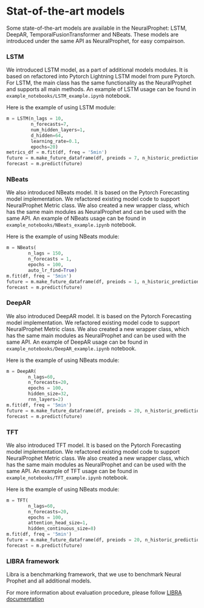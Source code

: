 # Stat-of-the-art models

Some state-of-the-art models are available in the NeuralProphet: LSTM, DeepAR, TemporalFusionTransformer and NBeats.
These models are introduced under the same API as NeuralProphet, for easy compairson.

### LSTM
We introduced LSTM model, as a part of additional models modules.
It is based on refactored into Pytorch Lightning LSTM model from pure Pytorch.
For LSTM, the main class has the same functionality as the NeuralProphet and supports all main methods.
An example of LSTM usage can be found in `example_notebooks/LSTM_example.ipynb` notebook.

Here is the example of using LSTM module:
```python
m = LSTM(n_lags = 10,
         n_forecasts=7,
         num_hidden_layers=1,
         d_hidden=64,
         learning_rate=0.1,
         epochs=20)
metrics_df = m.fit(df, freq = '5min')     
future = m.make_future_dataframe(df, preiods = 7, n_historic_predictions=True)
forecast = m.predict(future)
```

### NBeats
We also introduced NBeats model. 
It is based on the Pytorch Forecasting model implementation. 
We refactored existing model code to support NeuralProphet Metric class. 
We also created a new wrapper class, which has the same main modules as NeuralProphet and can be used with the same API. 
An example of NBeats usage can be found in `example_notebooks/NBeats_example.ipynb` notebook.

Here is the example of using NBeats module:

```python
m = NBeats(
        n_lags = 150,
        n_forecasts = 1,
        epochs = 100,
        auto_lr_find=True)
m.fit(df, freq = '5min')
future = m.make_future_dataframe(df, preiods = 1, n_historic_predictions=10)
forecast = m.predict(future)
```



### DeepAR
We also introduced DeepAR model. 
It is based on the Pytorch Forecasting model implementation. 
We refactored existing model code to support NeuralProphet Metric class. 
We also created a new wrapper class, which has the same main modules as NeuralProphet 
and can be used with the same API. 
An example of DeepAR usage can be found in `example_notebooks/DeepAR_example.ipynb` notebook.

Here is the example of using NBeats module:

```python
m = DeepAR(
        n_lags=60,
        n_forecasts=20,
        epochs = 100,
        hidden_size=32,
        rnn_layers=2)
m.fit(df, freq = '5min')
future = m.make_future_dataframe(df, preiods = 20, n_historic_predictions=10)
forecast = m.predict(future)
```


### TFT
We also introduced TFT model. 
It is based on the Pytorch Forecasting model implementation. 
We refactored existing model code to support NeuralProphet Metric class. 
We also created a new wrapper class, which has the same main modules as NeuralProphet 
and can be used with the same API. 
An example of TFT usage can be found in `example_notebooks/TFT_example.ipynb` notebook.

Here is the example of using NBeats module:

```python
m = TFT(
        n_lags=60,
        n_forecasts=20,
        epochs = 100,
        attention_head_size=1,
        hidden_continuous_size=8)
m.fit(df, freq = '5min')
future = m.make_future_dataframe(df, preiods = 20, n_historic_predictions=10)
forecast = m.predict(future)
```

### LIBRA framework
Libra is a benchmarking framework, that we use to benchmark Neural Prophet and all additional models.

For more information about evaluation procedure, please follow [LIBRA documentation](../libre.md)


